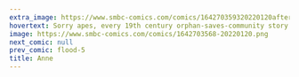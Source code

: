 ```yaml
---
extra_image: https://www.smbc-comics.com/comics/164270359320220120after.png
hovertext: Sorry apes, every 19th century orphan-saves-community story is just juicing your hindbrain. Enjoy!
image: https://www.smbc-comics.com/comics/1642703568-20220120.png
next_comic: null
prev_comic: flood-5
title: Anne
---
```


